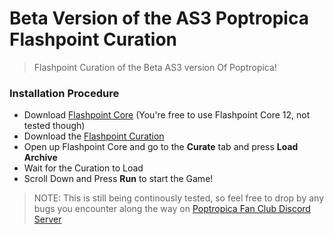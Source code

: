 # Beta Version of the AS3 Poptropica Flashpoint Curation
> Flashpoint Curation of the Beta AS3 version Of Poptropica!

### Installation Procedure 
- Download [Flashpoint Core](https://bluemaxima.org/flashpoint/Flashpoint%20Core%2011.7z) (You're free to use Flashpoint Core 12, not tested though)
- Download the [Flashpoint Curation](https://mega.nz/file/mcog0SIZ#vdVgjZtrhL0uE0zb-0_9z26E6JHjY2GEw3EfbvOe9A4)
- Open up Flashpoint Core and go to the **Curate** tab and press **Load Archive**
- Wait for the Curation to Load
- Scroll Down and Press **Run** to start the Game!

> NOTE: This is still being continously tested, so feel free to drop by any bugs you encounter along the way on [Poptropica Fan Club Discord Server](https://discord.gg/Bk8DECn)